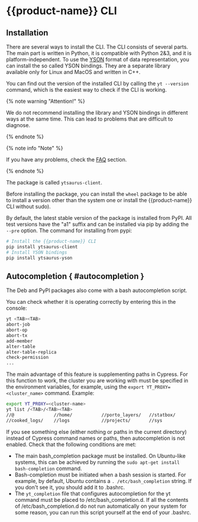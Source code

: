 # {{product-name}} CLI

## Installation

There are several ways to install the CLI.
The CLI consists of several parts. The main part is written in Python, it is compatible with Python 2&3, and it is platform-independent.
To use the [YSON](../../../user-guide/storage/yson.md) format of data representation, you can install the so called YSON bindings.
They are a separate library available only for Linux and MacOS and written in C++.

You can find out the version of the installed CLI by calling the `yt --version` command, which is the easiest way to check if the CLI is working.

{% note warning "Attention!" %}

We do not recommend installing the library and YSON bindings in different ways at the same time.
This can lead to problems that are difficult to diagnose.

{% endnote %}

{% note info "Note" %}

If you have any problems, check the [FAQ](../../../faq/faq.md) section.

{% endnote %}

The package is called `ytsaurus-client`.

Before installing the package, you can install the `wheel` package to be able to install a version other than the system one or
install the {{product-name}} CLI without sudo).

By default, the latest stable version of the package is installed from PyPI.
All test versions have the "a1" suffix and can be installed via pip by adding the `--pre` option.
The command for installing from pypi:
```bash
# Install the {{product-name}} CLI
pip install ytsaurus-client
# Install YSON bindings
pip install ytsaurus-yson
```

## Autocompletion { #autocompletion }

The Deb and PyPI packages also come with a bash autocompletion script.

You can check whether it is operating correctly by entering this in the console:

```bash
yt <TAB><TAB>
abort-job
abort-op
abort-tx
add-member
alter-table
alter-table-replica
check-permission
...
```

The main advantage of this feature is supplementing paths in Cypress. For this function to work, the cluster you are working with must be specified in the environment variables, for example, using the `export YT_PROXY=<cluster_name>` command. Example:

```bash
export YT_PROXY=<cluster-name>
yt list /<TAB>/<TAB><TAB>
//@               //home/           //porto_layers/   //statbox/        //test_q_roc_auc  //trash           //userfeat/       //userstats/
//cooked_logs/    //logs            //projects/       //sys             //tmp/            //userdata/       //user_sessions/
```

If you see something else (either nothing or paths in the current directory) instead of Cypress command names or paths, then autocompletion is not enabled. Check that the following conditions are met:

- The main bash_completion package must be installed. On Ubuntu-like systems, this can be achieved by running the `sudo apt-get install bash-completion` command.
- Bash-completion must be initiated when a bash session is started. For example, by default, Ubuntu contains a `. /etc/bash_completion` string. If you don't see it, you should add it to .bashrc.
- The `yt_completion` file that configures autocompletion for the yt command must be placed to /etc/bash_completion.d. If all the contents of /etc/bash_completion.d do not run automatically on your system for some reason, you can run this script yourself at the end of your .bashrc.
